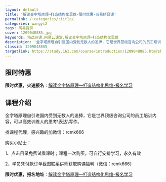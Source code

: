 ```yaml
---
layout: default
title: '解读金字塔原理—打造结构化思维-限时优惠-网易精品课'
permalink: /:categories/:title/
categories: wangyi2
tags: 网易提供
cover: 1209048885.jpg
keywords: 精选网课,网易云课堂,解读金字塔原理—打造结构化思维
description: '金字塔原理自引进国内受到无数人的追捧，它是世界顶级咨询公司的员工培训内容，可以高效训练人的思考表达写作。找课程代理，感兴'
classid: 1209048885
targetlink: https://study.163.com/course/introduction/1209048885.htm?share=1&shareId=1025206652&utm_campaign=share&utm_medium=iphoneShare&utm_source=&utm_u=1025206652
---
```


## 限时特惠

**限时优惠，火速报名**：[解读金字塔原理—打造结构化思维-报名学习](https://study.163.com/course/introduction/1209048885.htm?share=1&shareId=1025206652&utm_campaign=share&utm_medium=iphoneShare&utm_source=&utm_u=1025206652)

## 课程介绍

金字塔原理自引进国内受到无数人的追捧，它是世界顶级咨询公司的员工培训内容，可以高效训练人的思考\表达\写作。



找课程代理，感兴趣的加微信：rcmk666



购买小贴士：

1、点击目录免费试看课时；课程一次购买，可自行安排学习，永久有效

2、学员凭付款订单截图联系讲师获取购课福利（微信：rcmk666）

**限时优惠，报名地址**：[解读金字塔原理—打造结构化思维-报名学习](https://study.163.com/course/introduction/1209048885.htm?share=1&shareId=1025206652&utm_campaign=share&utm_medium=iphoneShare&utm_source=&utm_u=1025206652)

